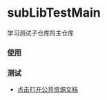 # subLibTestMain
学习测试子仓库的主仓库

### [使用](https://juejin.im/post/6844903812524670984)

### 测试

  - [点击打开公共资源文档](https://github.com/erqianyi/subLibTest/README.md)